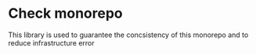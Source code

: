 # Check monorepo

This library is used to guarantee the concsistency of this monorepo and to reduce infrastructure error